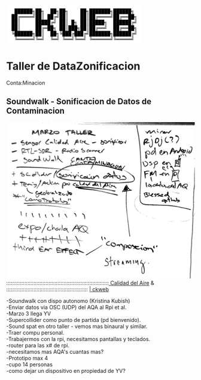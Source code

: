 <img src="https://raw.githubusercontent.com/alejoduque/DataZonContaMinacion/master/ckweb_ansi.png" /> <br>
# Taller de DataZonificacion

Conta:Minacion

## Soundwalk - Sonificacion de Datos de Contaminacion

<img src="https://raw.githubusercontent.com/alejoduque/DataZonContaMinacion/master/borrador1.png" /> <br>
::::::::::::::::::::::::::::::::::::::::::::::::::::::::::::::::::::<a href=https://http://88.99.123.96/agentes-sensores> Calidad del Aire</a> &
::::::::::::::::::::::::::::::::::::::::::::::::::::::
<a href=https://ckweb.gov.co/> | ckweb </a>




-Soundwalk con dispo autonomo (Kristina Kubish)<br>
-Enviar datos via OSC (UDP) del AQA al Rpi et al.<br>
-Marzo 3 llega YV <br>
-Supercollider como punto de partida (pd bienvenido).<br>
-Sound spat en otro taller - vemos mas binaural y similar.<br>
-Traer compu personal.<br>
-Trabajermos con la rpi, necesitamos pantallas y teclados.<br>
-router para las x# de rpi.<br>
-necesitamos mas AQA's cuantas mas?<br>
-Prototipo max 4 <br>
-cupo 14 personas<br>
-como dejar un dispositivo en propiedad de YV?<br>


